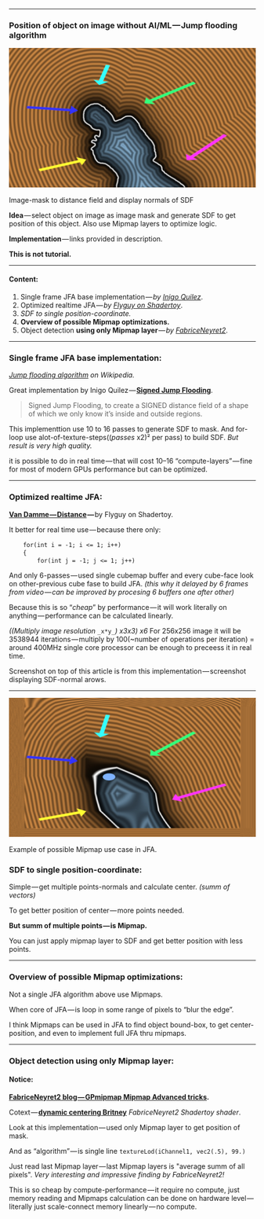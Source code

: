 * * *

### Position of object on image without AI/ML — Jump flooding algorithm

![](1.jpg)

Image-mask to distance field and display normals of SDF

**Idea** — select object on image as image mask and generate SDF to get position of this object. Also use Mipmap layers to optimize logic.

**Implementation** — links provided in description.

**This is not tutorial.**

* * *

#### Content:

1.  Single frame JFA base implementation — _by_ [_Inigo Quilez_](https://www.shadertoy.com/view/4XlyW8).
2.  Optimized realtime JFA — _by_ [_Flyguy on Shadertoy_](https://www.shadertoy.com/view/Wl3fWX).
3.  _SDF to single position-coordinate._
4.  **Overview of possible Mipmap optimizations.**
5.  Object detection **using only Mipmap layer** — _by_ [_FabriceNeyret2_](https://www.shadertoy.com/view/XfdcWj).
* * *

### Single frame JFA base implementation:

[_Jump flooding algorithm_](https://en.wikipedia.org/wiki/Jump_flooding_algorithm) _on Wikipedia._

Great implementation by Inigo Quilez — [**Signed Jump Flooding**](https://www.shadertoy.com/view/4XlyW8).

> Signed Jump Flooding, to create a SIGNED distance field of a shape of which we only know it’s inside and outside regions.

This implementtion use 10 to 16 passes to generate SDF to mask.
And for-loop use alot-of-texture-steps((_passes_ x2)² per pass) to build SDF.
_But result is very high quality._

it is possible to do in real time — that will cost 10–16 “compute-layers” — fine for most of modern GPUs performance but can be optimized.

* * *

### Optimized realtime JFA:

[**Van Damme — Distance**](https://www.shadertoy.com/view/Wl3fWX) **—** by Flyguy on Shadertoy.

It better for real time use — because there only:

```
    for(int i = -1; i <= 1; i++)
    {
        for(int j = -1; j <= 1; j++)
```

And only 6-passes — used single cubemap buffer and every cube-face look on other-previous cube fase to build JFA.
_(this why it delayed by 6 frames from video — can be improved by procesing 6 buffers one after other)_

Because this is so “_cheap_” by performance — it will work literally on anything — performance can be calculated linearly.

_((Multiply image resolution_ `_x*y_`_) x3x3) x6_
For 256x256 image it will be 3538944 iterations — multiply by 100(~number of operations per iteration) = around 400MHz single core processor can be enough to preceess it in real time.

Screenshot on top of this article is from this implementation — screenshot displaying SDF-normal arows.

* * *

![](2.jpg)

Example of possible Mipmap use case in JFA.

### SDF to single position-coordinate:

Simple — get multiple points-normals and calculate center.
_(summ of vectors)_

To get better position of center — more points needed.

**But summ of multiple points — is Mipmap.**

You can just apply mipmap layer to SDF and get better position with less points.

* * *

### Overview of possible Mipmap optimizations:

Not a single JFA algorithm above use Mipmaps.

When core of JFA — is loop in some range of pixels to “blur the edge”.

I think Mipmaps can be used in JFA to find object bound-box, to get center-position, and even to implement full JFA thru mipmaps.

* * *

### Object detection using only Mipmap layer:

#### Notice:

[**FabriceNeyret2 blog — GPmipmap Mipmap Advanced tricks**](https://shadertoyunofficial.wordpress.com/2021/03/09/advanced-tricks/)**.**

Cotext — [**dynamic centering Britney**](https://www.shadertoy.com/view/XfdcWj) _FabriceNeyret2 Shadertoy shader_.

Look at this implementation — used only Mipmap layer to get position of mask.

And as “algorithm” — is single line `textureLod(iChannel1, vec2(.5), 99.)`

Just read last Mipmap layer — last Mipmap layers is "average summ of all pixels".
_Very interesting and impressive finding by FabriceNeyret2!_

This is so cheap by compute-performance — it require no compute, just memory reading and Mipmaps calculation can be done on hardware level — literally just scale-connect memory linearly — no compute.
